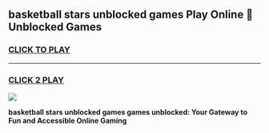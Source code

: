 
## basketball stars unblocked games Play Online 👋 Unblocked Games
<h3>
<a href="https://premium.freeplayer.one?title=basketball_stars_unblocked_games&ref=19F">CLICK TO PLAY</a></h3>
<hr>

<h3>
<a href="https://premium.freeplayer.one?title=basketball_stars_unblocked_games&ref=19F">CLICK 2 PLAY</a>
  
</h3>

<a href="https://premium.freeplayer.one?title=basketball_stars_unblocked_games&ref=19F"><img src="https://clearcache.store/games.png"></a>


**basketball stars unblocked games games unblocked: Your Gateway to Fun and Accessible Online Gaming**
